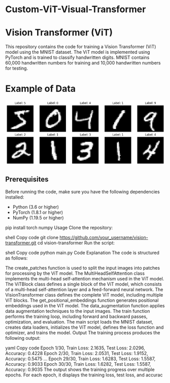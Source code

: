 # Custom-ViT-Visual-Transformer

# Vision Transformer (ViT)

This repository contains the code for training a Vision Transformer (ViT) model using the MNIST dataset. The ViT model is implemented using PyTorch and is trained to classify handwritten digits. 
MNIST contains 60,000 handwritten numbers for training and 10,000 handwritten numbers for testing.

# Example of Data

![Alt Text](Example.png)


## Prerequisites

Before running the code, make sure you have the following dependencies installed:

- Python (3.6 or higher)
- PyTorch (1.8.1 or higher)
- NumPy (1.19.5 or higher)


pip install torch numpy
Usage
Clone the repository:

shell
Copy code
git clone https://github.com/your_username/vision-transformer.git
cd vision-transformer
Run the script:

shell
Copy code
python main.py
Code Explanation
The code is structured as follows:

The create_patches function is used to split the input images into patches for processing by the ViT model.
The MultiHeadSelfAttention class implements the multi-head self-attention mechanism used in the ViT model.
The ViTBlock class defines a single block of the ViT model, which consists of a multi-head self-attention layer and a feed-forward neural network.
The VisionTransformer class defines the complete ViT model, including multiple ViT blocks.
The get_positional_embeddings function generates positional embeddings used in the ViT model.
The data_augmentation function applies data augmentation techniques to the input images.
The train function performs the training loop, including forward and backward passes, optimization, and evaluation.
The main script loads the MNIST dataset, creates data loaders, initializes the ViT model, defines the loss function and optimizer, and trains the model.
Output
The training process produces the following output:

yaml
Copy code
Epoch 1/30, Train Loss: 2.1635, Test Loss: 2.0296, Accuracy: 0.4228
Epoch 2/30, Train Loss: 2.0531, Test Loss: 1.9152, Accuracy: 0.5475
...
Epoch 29/30, Train Loss: 1.6283, Test Loss: 1.5587, Accuracy: 0.9033
Epoch 30/30, Train Loss: 1.6282, Test Loss: 1.5587, Accuracy: 0.9035
The output shows the training progress over multiple epochs. For each epoch, it displays the training loss, test loss, and accurac
